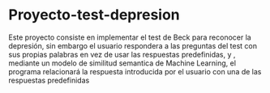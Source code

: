 # Proyecto-test-depresion

Este proyecto consiste en implementar el test de Beck para reconocer la depresión, sin embargo el usuario respondera a las preguntas
del test con sus propias palabras en vez de usar las respuestas predefinidas, y , mediante un modelo de similitud semantica de Machine Learning, el
programa relacionará la respuesta introducida por el usuario con una de las respuestas predefinidas
